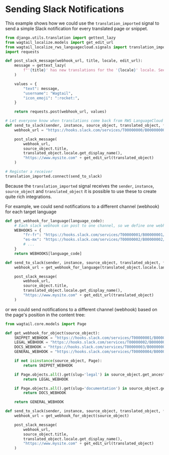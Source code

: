 # Sending Slack Notifications

This example shows how we could use the `translation_imported` signal to send a simple Slack notification for every translated page or snippet.

```python
from django.utils.translation import gettext_lazy
from wagtail_localize.models import get_edit_url
from wagtail_localize_rws_languagecloud.signals import translation_imported
import requests

def post_slack_message(webhook_url, title, locale, edit_url):
    message = gettext_lazy(
        f"'{title}' has new translations for the '{locale}' locale. See the updated page at: {edit_url}."
    )

    values = {
        "text": message,
        "username": "Wagtail",
        "icon_emoji": ":rocket:",
    }

    return requests.post(webhook_url, values)

# Let everyone know when translations come back from RWS LanguageCloud
def send_to_slack(sender, instance, source_object, translated_object, **kwargs):
    webhook_url = "https://hooks.slack.com/services/T00000000/B00000000/XXXXXXXXXXXXXXXXXXXXXXXX"

    post_slack_message(
        webhook_url,
        source_object.title,
        translated_object.locale.get_display_name(),
        "https://www.mysite.com" + get_edit_url(translated_object)
    )

# Register a receiver
translation_imported.connect(send_to_slack)
```

Because the `translation_imported` signal receives the `sender`, `instance`, `source_object` and `translated_object` it is possible to use these to create quite rich integrations.

For example, we could send notifications to a different channel (webhook) for each target language

```python
def get_webhook_for_language(language_code):
    # Each slack webhook can post to one channel, so we define one webhook per language
    WEBHOOKS = {
        "fr-fr": "https://hooks.slack.com/services/T00000001/B00000001/XXXXXXXXXXXXXXXXXXXXXXXX",
        "es-mx": "https://hooks.slack.com/services/T00000002/B00000002/XXXXXXXXXXXXXXXXXXXXXXXX",
        # ...
    }
    return WEBHOOKS[language_code]

def send_to_slack(sender, instance, source_object, translated_object, **kwargs):
    webhook_url = get_webhook_for_language(translated_object.locale.language_code)

    post_slack_message(
        webhook_url,
        source_object.title,
        translated_object.locale.get_display_name(),
        "https://www.mysite.com" + get_edit_url(translated_object)
    )
```

or we could send notifications to a different channel (webhook) based on the page's position in the content tree:

```python
from wagtail.core.models import Page

def get_webhook_for_object(source_object):
    SNIPPET_WEBHOOK = "https://hooks.slack.com/services/T00000001/B00000001/XXXXXXXXXXXXXXXXXXXXXXXX"
    LEGAL_WEBHOOK = "https://hooks.slack.com/services/T00000002/B00000002/XXXXXXXXXXXXXXXXXXXXXXXX"
    DOCS_WEBHOOK = "https://hooks.slack.com/services/T00000003/B00000003/XXXXXXXXXXXXXXXXXXXXXXXX"
    GENERAL_WEBHOOK = "https://hooks.slack.com/services/T00000004/B00000004/XXXXXXXXXXXXXXXXXXXXXXXX"

    if not isinstance(source_object, Page):
        return SNIPPET_WEBHOOK

    if Page.objects.all().get(slug='legal') in source_object.get_ancestors():
        return LEGAL_WEBHOOK

    if Page.objects.all().get(slug='documentation') in source_object.get_ancestors():
        return DOCS_WEBHOOK

    return GENERAL_WEBHOOK

def send_to_slack(sender, instance, source_object, translated_object, **kwargs):
    webhook_url = get_webhook_for_object(source_object)

    post_slack_message(
        webhook_url,
        source_object.title,
        translated_object.locale.get_display_name(),
        "https://www.mysite.com" + get_edit_url(translated_object)
    )
```

